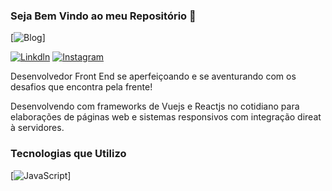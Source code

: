 ### Seja Bem Vindo ao meu Repositório 🫶

[![Blog](https://github-readme-stats.vercel.app/api?username=Rafagluna&theme=blue-green)]

[![Linkdln](https://img.shields.io/badge/LinkedIn-0077B5?style=for-the-badge&logo=linkedin&logoColor=white)](https://www.linkedin.com/in/rafael-guimar%C3%A3es-3a3957192/) 
[![Instagram](https://img.shields.io/badge/Instagram-E4405F?style=for-the-badge&logo=instagram&logoColor=white)](https://www.instagram.com/desbugando.dev/)

Desenvolvedor Front End se aperfeiçoando e se aventurando com os desafios que encontra pela frente!

Desenvolvendo com frameworks de Vuejs e Reactjs no cotidiano para elaborações de páginas web e sistemas responsivos com integração direat à servidores.

### Tecnologias que Utilizo
[![JavaScript](https://img.shields.io/badge/JavaScript-F7DF1E?style=for-the-badge&logo=javascript&logoColor=black)]
